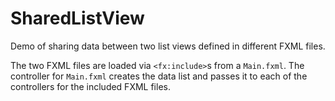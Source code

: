 # SharedListView
Demo of sharing data between two list views defined in different FXML files. 

The two FXML files are loaded via `<fx:include>`s from a `Main.fxml`. The controller for `Main.fxml` creates the data list
and passes it to each of the controllers for the included FXML files.
